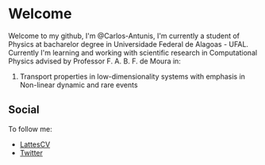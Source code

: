 # Welcome

Welcome to my github, I'm @Carlos-Antunis, I'm currently a student of Physics at bacharelor degree in Universidade Federal de Alagoas - UFAL. Currently I'm learning and working with scientific research in Computational Physics advised by Professor F. A. B. F. de Moura in:

1. Transport properties in low-dimensionality systems with emphasis in Non-linear dynamic and rare events

## Social

To follow me:

- [LattesCV](http://lattes.cnpq.br/2932038471929012)
- [Twitter](https://twitter.com/Carlos_Antunis/)

<!--  
- [My Web Page](https://github.com/Carlos-Antunis)
-->
